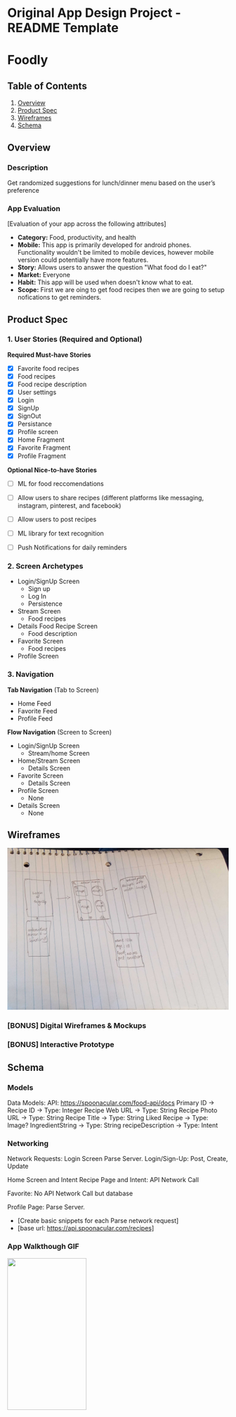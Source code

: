Original App Design Project - README Template
===

# Foodly

## Table of Contents
1. [Overview](#Overview)
1. [Product Spec](#Product-Spec)
1. [Wireframes](#Wireframes)
2. [Schema](#Schema)

## Overview
### Description
Get randomized suggestions for lunch/dinner menu based on the user’s preference

### App Evaluation
[Evaluation of your app across the following attributes]
- **Category:** Food, productivity, and health
- **Mobile:** This app is primarily developed for android phones. Functionality wouldn't be limited to mobile devices, however mobile version could potentially have more features.
- **Story:** Allows users to answer the question "What food do I eat?"
- **Market:** Everyone
- **Habit:** This app will be used when doesn't know what to eat.
- **Scope:** First we are oing to get food recipes then we are going to setup nofications to get reminders.

## Product Spec

### 1. User Stories (Required and Optional)

**Required Must-have Stories**
- [X] Favorite food recipes
- [X] Food recipes
- [X] Food recipe description
- [X] User settings
- [x] Login
- [x] SignUp
- [x] SignOut
- [X] Persistance
- [X] Profile screen
- [x] Home Fragment
- [x] Favorite Fragment
- [x] Profile Fragment

**Optional Nice-to-have Stories**

- [ ] ML for food reccomendations
- [ ] Allow users to share recipes (different platforms like messaging, instagram, pinterest, and facebook)
- [ ] Allow users to post recipes
- [ ] ML library for text recognition
- [ ] Push Notifications for daily reminders


### 2. Screen Archetypes

* Login/SignUp Screen
   * Sign up
   * Log In
   * Persistence
* Stream Screen
   * Food recipes
* Details Food Recipe Screen
   * Food description
* Favorite Screen
   * Food recipes
* Profile Screen
  
### 3. Navigation

**Tab Navigation** (Tab to Screen)

* Home Feed
* Favorite Feed
* Profile Feed

**Flow Navigation** (Screen to Screen)

* Login/SignUp Screen
   * Stream/home Screen
* Home/Stream Screen
   * Details Screen
 * Favorite Screen
   * Details Screen
 * Profile Screen
   * None
 * Details Screen
   * None 

## Wireframes
<img src="WireFrameOne.jpg" width=600>

### [BONUS] Digital Wireframes & Mockups

### [BONUS] Interactive Prototype

## Schema 

### Models
Data Models:
API: https://spoonacular.com/food-api/docs
Primary ID → Recipe ID → Type: Integer
Recipe Web URL →  Type: String
Recipe Photo URL → Type: String
Recipe Title → Type: String
Liked Recipe → Type: Image?
IngredientString → Type: String
recipeDescription → Type: Intent

### Networking
Network Requests: Login Screen
Parse Server.
Login/Sign-Up: Post, Create, Update

Home Screen and Intent
Recipe Page and Intent: API Network Call

Favorite:
No API Network Call but database

Profile Page:
Parse Server.
- [Create basic snippets for each Parse network request]
- [base url: https://api.spoonacular.com/recipes]

### App Walkthough GIF

<img src="Foodly.gif" width="180" height="345"><br>

